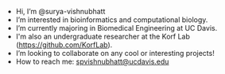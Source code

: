 - Hi, I’m @surya-vishnubhatt
- I’m interested in bioinformatics and computational biology. 
- I’m currently majoring in Biomedical Engineering at UC Davis.
- I'm also an undergraduate researcher at the Korf Lab (https://github.com/KorfLab).
- I’m looking to collaborate on any cool or interesting projects!
- How to reach me: spvishnubhatt@ucdavis.edu

<!---
surya-vishnubhatt/surya-vishnubhatt is a ✨ special ✨ repository because its `README.md` (this file) appears on your GitHub profile.
You can click the Preview link to take a look at your changes.
--->
